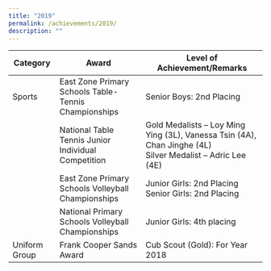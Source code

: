```yaml
---
title: "2019"
permalink: /achievements/2019/
description: ""
---
```

<!--### 2019-->

| Category | Award | Level of Achievement/Remarks |
|---|---|---|
| Sports  | East Zone Primary Schools Table-Tennis Championships | Senior Boys: 2nd Placing  |
|   | National Table Tennis Junior Individual Competition  | Gold Medalists – Loy Ming Ying (3L), Vanessa Tsin (4A), Chan Jinghe (4L)<br>Silver Medalist – Adric Lee (4E) |
|   | East Zone Primary Schools Volleyball Championships | Junior Girls: 2nd Placing  <br>Senior Girls: 2nd Placing   |
|   | National Primary Schools Volleyball Championships   | Junior Girls: 4th placing  |
| Uniform Group  | Frank Cooper Sands Award   | Cub Scout (Gold): For Year 2018  |